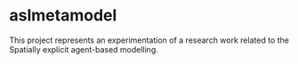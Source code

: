 # aslmetamodel
This project represents an experimentation of a research work related to the Spatially explicit agent-based modelling.
